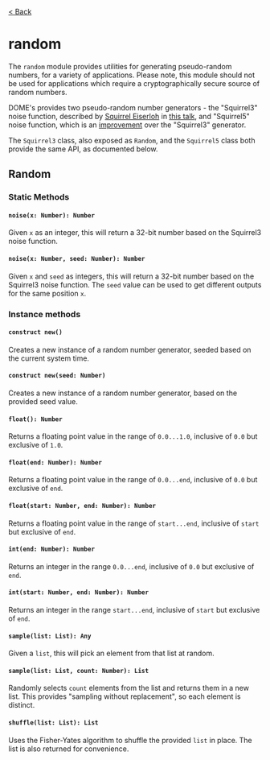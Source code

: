[< Back](.)

random
=============

The `random` module provides utilities for generating pseudo-random numbers, for a variety of applications. Please note, this module should not be used for applications which require a cryptographically secure source of random numbers.

DOME's provides two pseudo-random number generators - the "Squirrel3" noise function, described by [Squirrel Eiserloh](http://www.eiserloh.net/bio/) in [this talk](https://www.youtube.com/watch?v=LWFzPP8ZbdU),
and "Squirrel5" noise function, which is an [improvement](https://twitter.com/SquirrelTweets/status/1421251894274625536?s=20)
over the "Squirrel3" generator.

The `Squirrel3` class, also exposed as `Random`, and the `Squirrel5` class both provide the same
API, as documented below.

## Random

### Static Methods

#### `noise(x: Number): Number`
Given `x` as an integer, this will return a 32-bit number based on the Squirrel3 noise function.

#### `noise(x: Number, seed: Number): Number`
Given `x` and `seed` as integers, this will return a 32-bit number based on the Squirrel3 noise function. The `seed` value can be used to get different outputs for the same position `x`.

### Instance methods
#### `construct new()`
Creates a new instance of a random number generator, seeded based on the current system time.

#### `construct new(seed: Number)`
Creates a new instance of a random number generator, based on the provided seed value.

#### `float(): Number`
Returns a floating point value in the range of `0.0...1.0`, inclusive of `0.0` but exclusive of `1.0`.

#### `float(end: Number): Number`
Returns a floating point value in the range of `0.0...end`, inclusive of `0.0` but exclusive of `end`.

#### `float(start: Number, end: Number): Number`
Returns a floating point value in the range of `start...end`, inclusive of `start` but exclusive of `end`.

#### `int(end: Number): Number`
Returns an integer in the range `0.0...end`, inclusive of `0.0` but exclusive of `end`.
#### `int(start: Number, end: Number): Number`
Returns an integer in the range `start...end`, inclusive of `start` but exclusive of `end`.

#### `sample(list: List): Any`
Given a `list`, this will pick an element from that list at random.

#### `sample(list: List, count: Number): List`
Randomly selects `count` elements from the list and returns them in a new list. This provides "sampling without replacement", so each element is distinct.

#### `shuffle(list: List): List`
Uses the Fisher-Yates algorithm to shuffle the provided `list` in place. The list is also returned for convenience.
